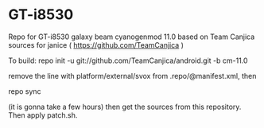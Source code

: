 # GT-i8530
Repo for GT-i8530 galaxy beam cyanogenmod 11.0 based on Team Canjica sources for janice ( https://github.com/TeamCanjica )

To build:
repo init -u git://github.com/TeamCanjica/android.git -b cm-11.0 

remove the line with platform/external/svox from .repo/@manifest.xml, then

repo sync 


(it is gonna take a few hours) then get the sources from this repository.
Then apply patch.sh.
